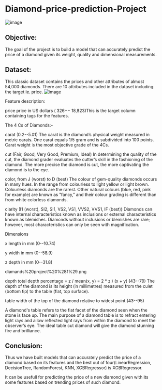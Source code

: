 # Diamond-price-prediction-Project
![image](https://user-images.githubusercontent.com/100846110/185215014-62f2d961-2831-488f-919b-f62a934c3d89.png)
## Objective:
The goal of the project is to build a model that can accurately predict the price of a diamond given its weight, quality and dimensional measurements.
## Dataset:
This classic dataset contains the prices and other attributes of almost 54,000 diamonds. There are 10 attributes included in the dataset including the target ie. price.
![image](https://user-images.githubusercontent.com/100846110/185215976-90c7645e-2995-4a71-b2dd-68eb7d0de285.png)


Feature description:

price price in US dollars ( 326−− 18,823)This is the target column containing tags for the features.

The 4 Cs of Diamonds:-

carat (0.2--5.01) The carat is the diamond’s physical weight measured in metric carats. One carat equals 1/5 gram and is subdivided into 100 points. Carat weight is the most objective grade of the 4Cs.

cut (Fair, Good, Very Good, Premium, Ideal) In determining the quality of the cut, the diamond grader evaluates the cutter’s skill in the fashioning of the diamond. The more precise the diamond is cut, the more captivating the diamond is to the eye.

color, from J (worst) to D (best) The colour of gem-quality diamonds occurs in many hues. In the range from colourless to light yellow or light brown. Colourless diamonds are the rarest. Other natural colours (blue, red, pink for example) are known as "fancy,” and their colour grading is different than from white colorless diamonds.

clarity (I1 (worst), SI2, SI1, VS2, VS1, VVS2, VVS1, IF (best)) Diamonds can have internal characteristics known as inclusions or external characteristics known as blemishes. Diamonds without inclusions or blemishes are rare; however, most characteristics can only be seen with magnification.

Dimensions

x length in mm (0--10.74)

y width in mm (0--58.9)

z depth in mm (0--31.8)

diamands%20project%20%281%29.png

depth total depth percentage = z / mean(x, y) = 2 * z / (x + y) (43--79) The depth of the diamond is its height (in millimetres) measured from the culet (bottom tip) to the table (flat, top surface).

table width of the top of the diamond relative to widest point (43--95)

A diamond's table refers to the flat facet of the diamond seen when the stone is face up. The main purpose of a diamond table is to refract entering light rays and allow reflected light rays from within the diamond to meet the observer’s eye. The ideal table cut diamond will give the diamond stunning fire and brilliance.

## Conclusion:
Thus we have built models that can accurately predict the price of a diamond based on its features and the best out of four(LinearRegression, DecisionTree, RandomForest, KNN, XGBRegressor) is XGBRegressor.

It can be usefull for predicting the price of a new diamond given with its some features based on trending prices of such diamond.
